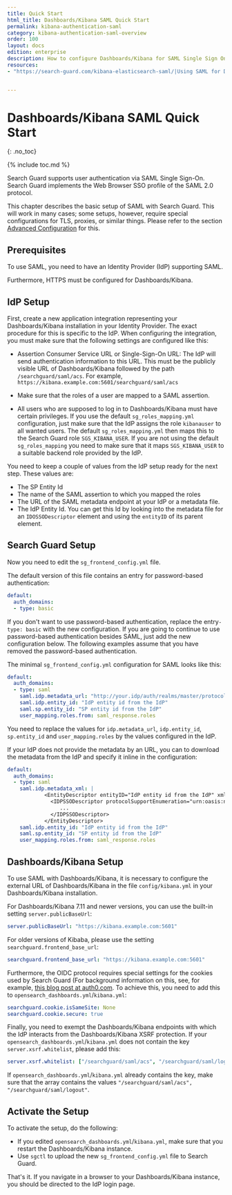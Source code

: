 ```yaml
---
title: Quick Start
html_title: Dashboards/Kibana SAML Quick Start
permalink: kibana-authentication-saml
category: kibana-authentication-saml-overview
order: 100
layout: docs
edition: enterprise
description: How to configure Dashboards/Kibana for SAML Single Sign On authentication and IdP integrations.
resources:
- "https://search-guard.com/kibana-elasticsearch-saml/|Using SAML for Dashboards/Kibana Single Sign-On (blogpost)"


---
```

<!---
Copyright 2020 floragunn GmbH
-->

# Dashboards/Kibana SAML Quick Start
{: .no_toc}

{% include toc.md %}

Search Guard supports user authentication via SAML Single Sign-On. Search Guard implements the Web Browser SSO profile of the SAML 2.0 protocol.

This chapter describes the basic setup of SAML with Search Guard. This will work in many cases; some setups, however, require special configurations for TLS, proxies, or similar things. Please refer to the section [Advanced Configuration](kibana_authentication_saml_advanced_config.md) for this.

## Prerequisites

To use SAML, you need to have an Identity Provider (IdP) supporting SAML.

Furthermore, HTTPS must be configured for Dashboards/Kibana.

## IdP Setup

First, create a new application integration representing your Dashboards/Kibana installation in your Identity Provider. The exact procedure for this is specific to the IdP. When configuring the integration, you must make sure that the following settings are configured like this:

* Assertion Consumer Service URL or Single-Sign-On URL: The IdP will send authentication information to this URL. This must be the publicly visible URL of Dashboards/Kibana followed by the path `/searchguard/saml/acs`. For example, `https://kibana.example.com:5601/searchguard/saml/acs`

* Make sure that the roles of a user are mapped to a SAML assertion.

* All users who are supposed to log in to Dashboards/Kibana must have certain privileges. If you use the default `sg_roles_mapping.yml` configuration, just make sure that the IdP assigns the role `kibanauser` to all wanted users. The default `sg_roles_mapping.yml` then maps this to the Search Guard role `SGS_KIBANA_USER`. If you are not using the default `sg_roles_mapping` you need to make sure that it maps  `SGS_KIBANA_USER` to a suitable backend role provided by the IdP.

You need to keep a couple of values from the IdP setup ready for the next step. These values are:

* The SP Entity Id
* The name of the SAML assertion to which you mapped the roles
* The URL of the SAML metadata endpoint at your IdP or a metadata file.
* The IdP Entity Id. You can get this Id by looking into the metadata file for an `IDOSSODescriptor` element and using the `entityID` of its parent element.

## Search Guard Setup

Now you need to edit the `sg_frontend_config.yml` file.

The default version of this file contains an entry for password-based authentication:

```yaml
default:
  auth_domains:
  - type: basic
```

If you don't want to use password-based authentication, replace the entry`- type: basic` with the new configuration. If you are going to continue to use password-based authentication besides SAML, just add the new configuration below. The following examples assume that you have removed the password-based authentication.

The minimal `sg_frontend_config.yml` configuration for SAML looks like this:

```yaml
default:
  auth_domains:
  - type: saml
    saml.idp.metadata_url: "http://your.idp/auth/realms/master/protocol/saml/descriptor"
    saml.idp.entity_id: "IdP entity id from the IdP"
    saml.sp.entity_id: "SP entity id from the IdP"
    user_mapping.roles.from: saml_response.roles
```

You need to replace the values for `idp.metadata_url`, `idp.entity_id`, `sp.entity_id` and `user_mapping.roles` by the values configured in the IdP.

If your IdP does not provide the metadata by an URL, you can to download the metadata from the IdP and specify it inline in the configuration:

```yaml
default:
  auth_domains:
  - type: saml
    saml.idp.metadata_xml: |
            <EntityDescriptor entityID="IdP entity id from the IdP" xmlns="urn:oasis:names:tc:SAML:2.0:metadata">
              <IDPSSODescriptor protocolSupportEnumeration="urn:oasis:names:tc:SAML:2.0:protocol">
                 ...
              </IDPSSODescriptor>
            </EntityDescriptor>  
    saml.idp.entity_id: "IdP entity id from the IdP"
    saml.sp.entity_id: "SP entity id from the IdP"
    user_mapping.roles.from: saml_response.roles
```

## Dashboards/Kibana Setup

To use SAML with Dashboards/Kibana, it is necessary to configure the external URL of Dashboards/Kibana in the file `config/kibana.yml` in your Dashboards/Kibana installation.

For Dashboards/Kibana 7.11 and newer versions, you can use the built-in setting `server.publicBaseUrl`:

```yaml
server.publicBaseUrl: "https://kibana.example.com:5601"
```

For older versions of Kibaba, please use the setting `searchguard.frontend_base_url`:

```yaml
searchguard.frontend_base_url: "https://kibana.example.com:5601"
```

Furthermore, the OIDC protocol requires special settings for the cookies used by Search Guard (For background information on this, see, for example, [this blog post at auth0.com](https://auth0.com/blog/browser-behavior-changes-what-developers-need-to-know/). To achieve this, you need to add this to `opensearch_dashboards.yml`/`kibana.yml`:

```yaml
searchguard.cookie.isSameSite: None
searchguard.cookie.secure: true
```

Finally, you need to exempt the Dashboards/Kibana endpoints with which the IdP interacts from the Dashboards/Kibana XSRF protection. If your `opensearch_dashboards.yml`/`kibana.yml` does not contain the key
`server.xsrf.whitelist`, please add this:

```yaml
server.xsrf.whitelist: ["/searchguard/saml/acs", "/searchguard/saml/logout"]
```

If `opensearch_dashboards.yml`/`kibana.yml`  already contains the key, make sure that the array contains the values `"/searchguard/saml/acs", "/searchguard/saml/logout"`.

## Activate the Setup

To activate the setup, do the following:

- If you edited `opensearch_dashboards.yml`/`kibana.yml`, make sure that you restart the Dashboards/Kibana instance.
- Use `sgctl` to upload the new `sg_frontend_config.yml` file to Search Guard.

That's it. If you navigate in a browser to your Dashboards/Kibana instance, you should be directed to the IdP login page.

